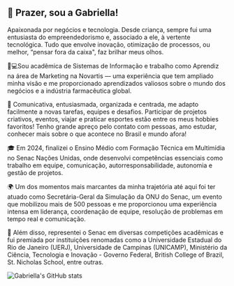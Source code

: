 ## 👋 Prazer, sou a Gabriella! 

Apaixonada por negócios e tecnologia. Desde criança, sempre fui uma entusiasta do empreendedorismo e, associado a ele, à vertente tecnológica. Tudo que envolve inovação, otimização de processos, ou melhor, “pensar fora da caixa", faz brilhar meus olhos.

👩💻Sou acadêmica de Sistemas de Informação e trabalho como Aprendiz na área de Marketing na Novartis — uma experiência que tem ampliado minha visão e me proporcionado aprendizados valiosos sobre o mundo dos negócios e a indústria farmacêutica global.

🌟 Comunicativa, entusiasmada, organizada e centrada, me adapto facilmente a novas tarefas, equipes e desafios. Participar de projetos criativos, eventos, viajar e praticar esportes estão entre os meus hobbies favoritos! Tenho grande apreço pelo contato com pessoas, amo estudar, conhecer mais sobre o que acontece no Brasil e mundo afora! 

🎓 Em 2024, finalizei o Ensino Médio com Formação Técnica em Multimídia no Senac Nações Unidas, onde desenvolvi competências essenciais como trabalho em equipe, comunicação, autorresponsabilidade, autonomia e gestão de projetos. 

🌍 Um dos momentos mais marcantes da minha trajetória até aqui foi ter atuado como Secretária-Geral da Simulação da ONU do Senac, um evento que mobilizou mais de 500 pessoas e me proporcionou uma experiência intensa em liderança, coordenação de equipe, resolução de problemas em tempo real e comunicação.

🏅 Além disso, representei o Senac em diversas competições acadêmicas e fui premiada por instituições renomadas como a Universidade Estadual do Rio de Janeiro (UERJ), Universidade de Campinas (UNICAMP), Ministério da Ciência, Tecnologia e Inovação - Governo Federal, British College of Brazil, St. Nicholas School, entre outras.


![Gabriella's GitHub stats](https://github-readme-stats.vercel.app/api?gabriella-rsoares=anuraghazra&show_icons=true&theme=transparent)

<!--
**gabriellarsoares/gabriellarsoares** is a ✨ _special_ ✨ repository because its `README.md` (this file) appears on your GitHub profile.

Here are some ideas to get you started:

- 🔭 I’m currently working on ...
- 🌱 I’m currently learning ...
- 👯 I’m looking to collaborate on ...
- 🤔 I’m looking for help with ...
- 💬 Ask me about ...
- 📫 How to reach me: ...
- 😄 Pronouns: ...
- ⚡ Fun fact: ...
-->
